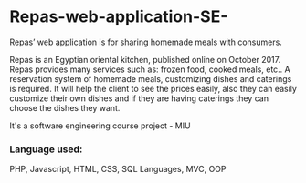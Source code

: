 # Repas-web-application-SE-
Repas’ web application is for sharing homemade meals with consumers.

Repas is an Egyptian oriental kitchen, published online on October 2017. Repas provides many services such as: frozen food, cooked meals, etc.. A reservation system of homemade meals, customizing dishes and caterings is required. It will help the client to see the prices easily, also they can easily customize their own dishes and if they are having caterings they can choose the dishes they want.

It's a software engineering course project - MIU

### Language used:
PHP, Javascript, HTML, CSS, SQL Languages, MVC, OOP
